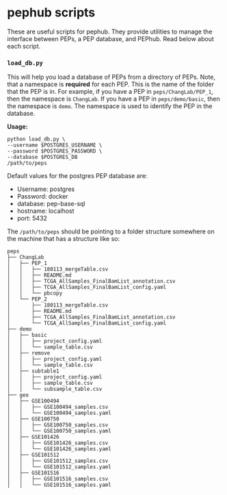 # pephub scripts

These are useful scripts for pephub. They provide utilities to manage the interface between PEPs, a PEP database, and PEPhub. Read below about each script.

### `load_db.py`

This will help you load a database of PEPs from a directory of PEPs. Note, that a namespace is **required** for each PEP. This is the name of the folder that the PEP is in. For example, if you have a PEP in `peps/ChangLab/PEP_1`, then the namespace is `ChangLab`. If you have a PEP in `peps/demo/basic`, then the namespace is `demo`. The namespace is used to identify the PEP in the database.

**Usage:**

```console
python load_db.py \
--username $POSTGRES_USERNAME \
--password $POSTGRES_PASSWORD \
--database $POSTGRES_DB
/path/to/peps
```

Default values for the postgres PEP database are:

- Username: postgres
- Password: docker
- database: pep-base-sql
- hostname: localhost
- port: 5432

The `/path/to/peps` should be pointing to a folder structure somewhere on the machine that has a structure like so:

```console
peps
├── ChangLab
│   ├── PEP_1
│   │   ├── 180113_mergeTable.csv
│   │   ├── README.md
│   │   ├── TCGA_AllSamples_FinalBamList_annotation.csv
│   │   ├── TCGA_AllSamples_FinalBamList_config.yaml
│   │   └── pbcopy
│   └── PEP_2
│       ├── 180113_mergeTable.csv
│       ├── README.md
│       ├── TCGA_AllSamples_FinalBamList_annotation.csv
│       └── TCGA_AllSamples_FinalBamList_config.yaml
├── demo
│   ├── basic
│   │   ├── project_config.yaml
│   │   └── sample_table.csv
│   ├── remove
│   │   ├── project_config.yaml
│   │   └── sample_table.csv
│   ├── subtable1
│   │   ├── project_config.yaml
│   │   ├── sample_table.csv
│   │   └── subsample_table.csv
├── geo
│   ├── GSE100494
│   │   ├── GSE100494_samples.csv
│   │   └── GSE100494_samples.yaml
│   ├── GSE100750
│   │   ├── GSE100750_samples.csv
│   │   └── GSE100750_samples.yaml
│   ├── GSE101426
│   │   ├── GSE101426_samples.csv
│   │   └── GSE101426_samples.yaml
│   ├── GSE101512
│   │   ├── GSE101512_samples.csv
│   │   └── GSE101512_samples.yaml
│   ├── GSE101516
│   │   ├── GSE101516_samples.csv
│   │   └── GSE101516_samples.yaml
```
